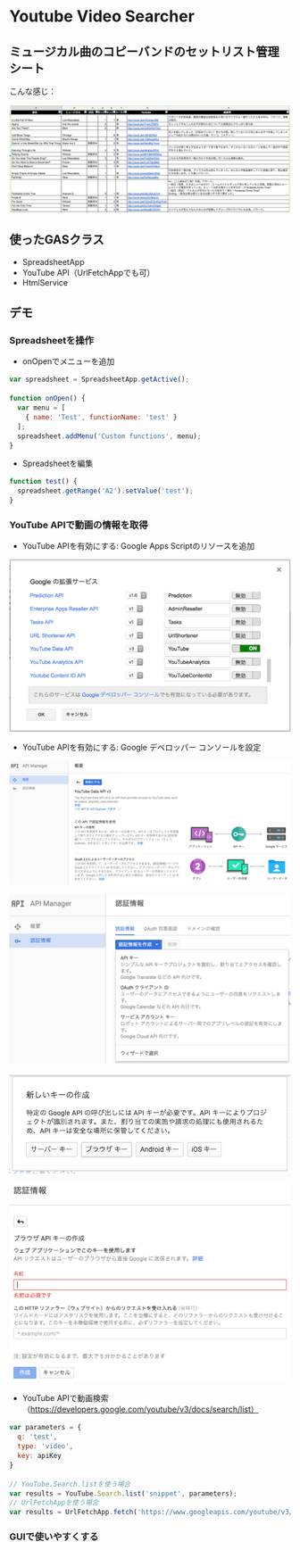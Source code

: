 # Youtube Video Searcher

## ミュージカル曲のコピーバンドのセットリスト管理シート

こんな感じ：

![setlist screenshot](/basic/YoutubeVideoSearcher/images/setlist.png)

## 使ったGASクラス
- SpreadsheetApp
- YouTube API（UrlFetchAppでも可）
- HtmlService

## デモ
### Spreadsheetを操作
- onOpenでメニューを追加
```javascript
var spreadsheet = SpreadsheetApp.getActive(); 

function onOpen() {
  var menu = [
    { name: 'Test', functionName: 'test' }
  ];
  spreadsheet.addMenu('Custom functions', menu);
}
```
- Spreadsheetを編集
```javascript
function test() {
  spreadsheet.getRange('A2').setValue('test');
}
```

### YouTube APIで動画の情報を取得
- YouTube APIを有効にする: Google Apps Scriptのリソースを追加

![google extensions screenshot](/basic/YoutubeVideoSearcher/images/google_extensions.png)

- YouTube APIを有効にする: Google デベロッパー コンソールを設定

![google developer console screenshot](/basic/YoutubeVideoSearcher/images/google_developer_console.png)

![google developer console screenshot](/basic/YoutubeVideoSearcher/images/google_developer_console_2.png)

![google developer console screenshot](/basic/YoutubeVideoSearcher/images/google_developer_console_3.png)

![google developer console screenshot](/basic/YoutubeVideoSearcher/images/google_developer_console_4.png)

- YouTube APIで動画検索（https://developers.google.com/youtube/v3/docs/search/list）
```javascript
var parameters = {
  q: 'test',
  type: 'video',
  key: apiKey
}

// YouTube.Search.listを使う場合
var results = YouTube.Search.list('snippet', parameters);
// UrlFetchAppを使う場合
var results = UrlFetchApp.fetch('https://www.googleapis.com/youtube/v3/search?part=snippet&q=test&type=video&key=' + apiKey).getContentText();
```

### GUIで使いやすくする
